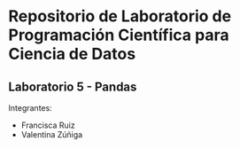 # Repositorio de Laboratorio de Programación Científica para Ciencia de Datos

## Laboratorio 5 - Pandas
Integrantes:
* Francisca Ruiz
* Valentina Zúñiga
